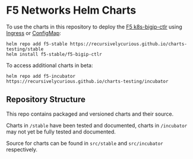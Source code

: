# F5 Networks Helm Charts

To use the charts in this repository to deploy the [F5 k8s-bigip-ctlr](https://github.com/F5Networks/k8s-bigip-ctlr) using [Ingress](https://kubernetes.io/docs/concepts/services-networking/ingress/) or [ConfigMap](https://kubernetes.io/docs/tasks/configure-pod-container/configure-pod-configmap/):

```
helm repo add f5-stable https://recursivelycurious.github.io/charts-testing/stable
helm install f5-stable/f5-bigip-ctlr
```

To access additional charts in beta:

```
helm repo add f5-incubator https://recursivelycurious.github.io/charts-testing/incubator
```

## Repository Structure

This repo contains packaged and versioned charts and their source. 

Charts in `/stable` have been tested and documented, charts in `/incubator` may not yet be fully tested and documented. 

Source for charts can be found in `src/stable` and `src/incubator` respectively.

